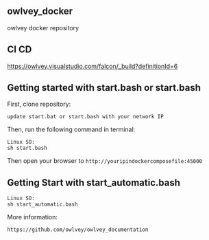 ## owlvey_docker
owlvey docker repository

## CI CD

https://owlvey.visualstudio.com/falcon/_build?definitionId=6


## Getting started with start.bash or start.bash

First, clone repository:

    update start.bat or start.bash with your network IP


Then, run the following command in terminal:
	
	Linux SO:
	sh start.bash

Then open your browser to `http://youripindockercomposefile:45000`

## Getting Start with start_automatic.bash 

	Linux SO:
	sh start_automatic.bash


More information:

```https://github.com/owlvey/owlvey_documentation```

